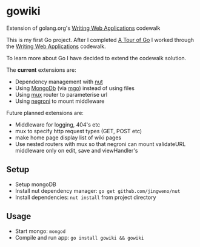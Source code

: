 # gowiki
Extension of golang.org's [Writing Web Applications](http://golang.org/doc/articles/wiki/) codewalk

This is my first Go project. After I completed [A Tour of Go](http://tour.golang.org/welcome/1) I worked through the [Writing Web Applications](http://golang.org/doc/articles/wiki/) codewalk.

To learn more about Go I have decided to extend the codewalk solution.

The **current** extensions are:
- Dependency management with [nut](https://github.com/jingweno/nut)
- Using [MongoDb](http://www.mongodb.org/) (via [mgo](http://labix.org/mgo)) instead of using files
- Using [mux](http://www.gorillatoolkit.org/pkg/mux) router to parameterise url
- Using [negroni](https://github.com/codegangsta/negroni) to mount middleware

Future planned extensions are:
- Middleware for logging, 404's etc
- mux to specify http request types (GET, POST etc)
- make home page display list of wiki pages
- Use nested routers with mux so that negroni can mount validateURL middleware only on edit, save and viewHandler's

## Setup
- Setup mongoDB
- Install nut dependency manager: `go get github.com/jingweno/nut`
- Install dependencies: `nut install` from project directory

## Usage
- Start mongo: `mongod`
- Compile and run app: `go install gowiki && gowiki`
